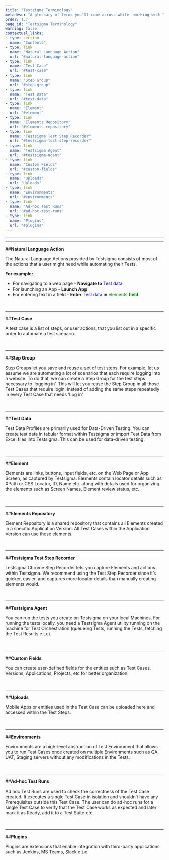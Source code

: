 ```yaml
---
title: "Testsigma Terminology"
metadesc: "A glossary of terms you’ll come across while  working with Testsigma App"
order: 1.7
page_id: "Testsigma Terminology"
warning: false
contextual_links:
- type: section
  name: "Contents"
- type: link
  name: "Natural Language Action"
  url: "#natural-language-action"
- type: link
  name: "Test Case"
  url: "#test-case"
- type: link
  name: "Step Group"
  url: "#step-group"
- type: link
  name: "Test Data"
  url: "#test-data"
- type: link
  name: "Element"
  url: "#element"
- type: link
  name: "Elements Repository"
  url: "#elements-repository"
- type: link
  name: "Testsigma Test Step Recorder"
  url: "#testsigma-test-step-recorder"
- type: link
  name: "Testsigma Agent"
  url: "#testsigma-agent"
- type: link
  name: "Custom Fields"
  url: "#custom-fields"
- type: link
  name: "Uploads"
  url: "Uploads"
- type: link
  name: "Environments"
  url: "#environments"
- type: link
  name: "Ad-hoc Test Runs"
  url: "#ad-hoc-test-runs"
- type: link
  name: "Plugins"
  url: "#plugins"
---
```


---

---
##**Natural Language Action**

The Natural Language Actions provided by Testsigma consists of most of the actions that a user might need while automating their Tests.


**For example:**
  
  * For navigating to a web page - **Navigate to** <span style="color:blue">Test data</span>
  * For launching an App - **Launch App**
  * For entering text in a field - **Enter** <span style="color:blue">Test data</span> **in** <span style="color:Green">elements</style> **field**
  
  &emsp;

---
##**Test Case**

A test case is a list of steps, or user actions, that you list out in a specific order to automate a test  scenario.

&emsp;

---
##**Step Group**

Step Groups let you save and reuse a set of test steps. For example, let us assume we are automating a lot of scenarios that each require logging into a website. To do that, we can create a Step Group for the test steps necessary to ‘logging in’. This will let you reuse the Step Group in all those Test Cases that require login, instead of adding the same steps repeatedly in every Test Case that needs ‘Log in’.

&emsp;

---
##**Test Data**

Test Data Profiles are primarily used for Data-Driven Testing. You can create test data in tabular format within Testsigma or import Test Data from Excel files into Testsigma. This can be used for data-driven testing.

&emsp;

---
##**Element**

Elements are links, buttons, input fields, etc. on the Web Page or App Screen, as captured by Testsigma. Elements contain locator details such as  XPath or CSS Locator, ID, Name etc.  along with details used for organizing the elements such as Screen Names, Element review status, etc.

&emsp;

---
##**Elements Repository**

Element Repository is a shared repository that contains all Elements created in a specific Application Version. All Test Cases within the Application Version can use these elements.

&emsp;

---
##**Testsigma Test Step Recorder**

Testsigma Chrome Step Recorder lets you capture Elements and actions within Testsigma. We recommend using the Test Step Recorder since it’s quicker, easier, and captures more locator details than manually creating elements would.

&emsp;

---
##**Testsigma Agent**

You can run the tests you create on Testsigma on your local Machines. For running the tests locally, you need a Testsigma Agent utility running on the machine for Test Orchestration (queueing Tests, running the Tests, fetching the Test Results e.t.c).

&emsp;

---
##**Custom Fields**

You can create user-defined fields for the entities such as Test Cases, Versions, Applications, Projects, etc for better organization. 

&emsp;

---
##**Uploads**

Mobile Apps or entities used in the Test Case can be uploaded here and accessed within the Test Steps.

&emsp;

---
##**Environments**

Environments are a high-level abstraction of Test Environment that allows you to run Test Cases once created on multiple Environments such as QA, UAT, Staging servers without any modifications in the Tests.

&emsp;

---
##**Ad-hoc Test Runs**

Ad hoc Test Runs are used to check the correctness of the Test Case created. It executes a single Test Case in isolation and shouldn’t have any Prerequisites outside this Test Case.
The user can do ad-hoc runs for a single Test Case to verify that the Test Case works as expected and later mark it as Ready, add it to a Test Suite etc.

&emsp;  

---
##**Plugins**

Plugins are extensions that enable integration with third-party applications such as Jenkins, MS Teams, Slack e.t.c.



